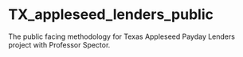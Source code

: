 # TX_appleseed_lenders_public
The public facing methodology for Texas Appleseed Payday Lenders project with Professor Spector.
